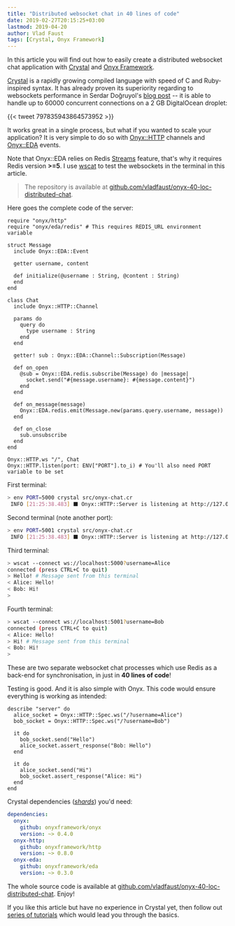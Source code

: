```yaml
---
title: "Distributed websocket chat in 40 lines of code"
date: 2019-02-27T20:15:25+03:00
lastmod: 2019-04-20
author: Vlad Faust
tags: [Crystal, Onyx Framework]
---
```


In this article you will find out how to easily create a distributed websocket chat application with [Crystal](https://crystal-lang.org) and [Onyx Framework](https://onyxframework.com).

<!--more-->

[Crystal](https://crystal-lang.org) is a rapidly growing compiled language with speed of C and Ruby-inspired syntax. It has already proven its superiority regarding to websockets performance in Serdar Doğruyol's [blog post](http://serdardogruyol.com/benchmarking-and-scaling-websockets-handling-60000-concurrent-connections-with-kemal) -- it is able to handle up to 60000 concurrent connections on a 2 GB DigitalOcean droplet:

<div class="twitter-widget-wrapper">
{{< tweet 797835943864573952 >}}
</div>

It works great in a single process, but what if you wanted to scale your application? It is very simple to do so with [Onyx::HTTP](https://onyxframework.com/http) channels and [Onyx::EDA](https://onyxframework.com/eda) events.

Note that Onyx::EDA relies on Redis [Streams](https://redis.io/topics/streams-intro) feature, that's why it requires Redis version **>=5**. I use [wscat](https://www.npmjs.com/package/wscat) to test the websockets in the terminal in this article.

> The repository is available at [github.com/vladfaust/onyx-40-loc-distributed-chat](https://github.com/vladfaust/onyx-40-loc-distributed-chat).

Here goes the complete code of the server:

```crystal
require "onyx/http"
require "onyx/eda/redis" # This requires REDIS_URL environment variable

struct Message
  include Onyx::EDA::Event

  getter username, content

  def initialize(@username : String, @content : String)
  end
end

class Chat
  include Onyx::HTTP::Channel

  params do
    query do
      type username : String
    end
  end

  getter! sub : Onyx::EDA::Channel::Subscription(Message)

  def on_open
    @sub = Onyx::EDA.redis.subscribe(Message) do |message|
      socket.send("#{message.username}: #{message.content}")
    end
  end

  def on_message(message)
    Onyx::EDA.redis.emit(Message.new(params.query.username, message))
  end

  def on_close
    sub.unsubscribe
  end
end

Onyx::HTTP.ws "/", Chat
Onyx::HTTP.listen(port: ENV["PORT"].to_i) # You'll also need PORT variable to be set
```

First terminal:

```sh
> env PORT=5000 crystal src/onyx-chat.cr
 INFO [21:25:38.483] ⬛ Onyx::HTTP::Server is listening at http://127.0.0.1:5000
```

Second terminal (note another port):

```sh
> env PORT=5001 crystal src/onyx-chat.cr
 INFO [21:25:38.483] ⬛ Onyx::HTTP::Server is listening at http://127.0.0.1:5001
```

Third terminal:

```sh
> wscat --connect ws://localhost:5000?username=Alice
connected (press CTRL+C to quit)
> Hello! # Message sent from this terminal
< Alice: Hello!
< Bob: Hi!
>
```

Fourth terminal:

```sh
> wscat --connect ws://localhost:5001?username=Bob
connected (press CTRL+C to quit)
< Alice: Hello!
> Hi! # Message sent from this terminal
< Bob: Hi!
>
```

These are two separate websocket chat processes which use Redis as a back-end for synchronisation, in just in **40 lines of code**!

Testing is good. And it is also simple with Onyx. This code would ensure everything is working as intended:

```crystal
describe "server" do
  alice_socket = Onyx::HTTP::Spec.ws("/?username=Alice")
  bob_socket = Onyx::HTTP::Spec.ws("/?username=Bob")

  it do
    bob_socket.send("Hello")
    alice_socket.assert_response("Bob: Hello")
  end

  it do
    alice_socket.send("Hi")
    bob_socket.assert_response("Alice: Hi")
  end
end
```

Crystal dependencies ([_shards_](https://github.com/crystal-lang/shards)) you'd need:

```yaml
dependencies:
  onyx:
    github: onyxframework/onyx
    version: ~> 0.4.0
  onyx-http:
    github: onyxframework/http
    version: ~> 0.8.0
  onyx-eda:
    github: onyxframework/eda
    version: ~> 0.3.0
```

The whole source code is available at [github.com/vladfaust/onyx-40-loc-distributed-chat](https://github.com/vladfaust/onyx-40-loc-distributed-chat). Enjoy!

If you like this article but have no experience in Crystal yet, then follow out [series of tutorials](/posts/creating-json-apis-with-onyx-part-1/) which would lead you through the basics.
